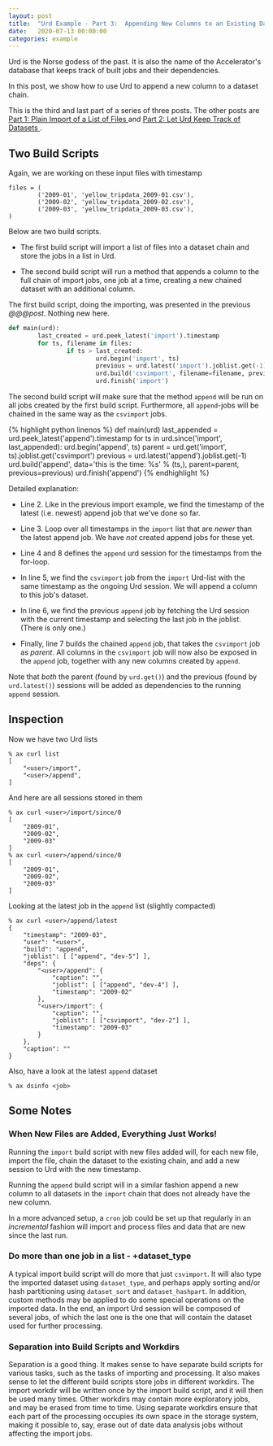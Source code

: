 ```yaml
---
layout: post
title:  "Urd Example - Part 3:  Appending New Columns to an Existing Dataset Chain"
date:   2020-07-13 00:00:00
categories: example
---
```


Urd is the Norse godess of the past.  It is also the name of the
Accelerator's database that keeps track of built jobs and their
dependencies.

In this post, we show how to use Urd to append a new column to a
dataset chain.

This is the third and last part of a series of three posts.  The other
posts are [Part 1: Plain Import of a List of Files ](/example/2020/07/13/urd1.html) and
[Part 2: Let Urd Keep Track of Datasets ](/example/2020/07/13/urd2.html).



## Two Build Scripts

Again, we are working on these input files with timestamp

```
files = (
        ('2009-01', 'yellow_tripdata_2009-01.csv'),
        ('2009-02', 'yellow_tripdata_2009-02.csv'),
        ('2009-03', 'yellow_tripdata_2009-03.csv'),
)
```



Below are two build scripts.

  - The first build script will import a list of files into a dataset
  chain and store the jobs in a list in Urd.

  - The second build script will run a method that appends a column to
  the full chain of import jobs, one job at a time, creating a new
  chained dataset with an additional column.


The first build script, doing the importing, was presented in the
previous *@@@post*.  Nothing new here.

```python
def main(urd):
        last_created = urd.peek_latest('import').timestamp
        for ts, filename in files:
                if ts > last_created:
                        urd.begin('import', ts)
                        previous = urd.latest('import').joblist.get(-1)
                        urd.build('csvimport', filename=filename, previous=previous)
                        urd.finish('import')
```

The second build script will make sure that the method `append` will
be run on all jobs created by the first build script.  Furthermore,
all `append`-jobs will be chained in the same way as the `csvimport`
jobs.

{% highlight python linenos %}
def main(urd)
    last_appended = urd.peek_latest('append').timestamp
    for ts in urd.since('import', last_appended):
        urd.begin('append', ts)
        parent = urd.get('import', ts).joblist.get('csvimport')
        previous = urd.latest('append').joblist.get(-1)
        urd.build('append', data='this is the time: %s' % (ts,), parent=parent, previous=previous)
        urd.finish('append')
{% endhighlight %}

Detailed explanation:

  - Line 2.  Like in the previous import example, we find the
    timestamp of the latest (i.e. newest) append job that we've done
    so far.

  - Line 3.  Loop over all timestamps in the `import` list that are
  *newer* than the latest append job.  We have *not* created append
  jobs for these yet.

  - Line 4 and 8 defines the `append` urd session for the timestamps
    from the for-loop.

  - In line 5, we find the `csvimport` job from the `import` Urd-list
    with the same timestamp as the ongoing Urd session.  We will
    append a column to this job's dataset.

  - In line 6, we find the previous `append` job by fetching the Urd
    session with the current timestamp and selecting the last job in
    the joblist.  (There is only one.)

  - Finally, line 7 builds the chained `append` job, that takes the
    `csvimport` job as *parent*.  All columns in the `csvimport` job
    will now also be exposed in the `append` job, together with any
    new columns created by `append`.

Note that *both* the parent (found by `urd.get()`) and the previous
(found by `urd.latest()`) sessions will be added as dependencies to
the running `append` session.



## Inspection

Now we have two Urd lists

```
% ax curl list
[
    "<user>/import",
    "<user>/append",
]
```

And here are all sessions stored in them

```
% ax curl <user>/import/since/0
[
    "2009-01",
    "2009-02",
    "2009-03"
]
% ax curl <user>/append/since/0
[
    "2009-01",
    "2009-02",
    "2009-03"
]
```

Looking at the latest job in the `append` list (slightly compacted)

```
% ax curl <user>/append/latest
{
    "timestamp": "2009-03",
    "user": "<user>",
    "build": "append",
    "joblist": [ ["append", "dev-5"] ],
    "deps": {
        "<user>/append": {
            "caption": "",
            "joblist": [ ["append", "dev-4"] ],
            "timestamp": "2009-02"
        },
        "<user>/import": {
            "caption": "",
            "joblist": [ ["csvimport", "dev-2"] ],
            "timestamp": "2009-03"
        }
    },
    "caption": ""
}
```

Also, have a look at the latest `append` dataset

```
% ax dsinfo <job>
```



## Some Notes

### When New Files are Added, Everything Just Works!

Running the `import` build script with new files added will, for each
new file, import the file, chain the dataset to the existing
chain, and add a new session to Urd with the new timestamp.

Running the `append` build script will in a similar fashion append a
new column to all datasets in the `import` chain that does not already
have the new column.

In a more advanced setup, a `cron` job could be set up that regularly
in an *incremental* fashion will import and process files and data
that are new since the last run.



### Do more than one job in a list - +dataset_type

A typical import build script will do more that just `csvimport`.  It
will also type the imported dataset using `dataset_type`, and perhaps
apply sorting and/or hash partitioning using `dataset_sort` and
`dataset_hashpart`.  In addition, custom methods may be applied to do
some special operations on the imported data.  In the end, an import
Urd session will be composed of several jobs, of which the last one is
the one that will contain the dataset used for further processing.



### Separation into Build Scripts and Workdirs

Separation is a good thing.  It makes sense to have separate build
scripts for various tasks, such as the tasks of importing and
processing.  It also makes sense to let the different build scripts
store jobs in different workdirs.  The import workdir will be written
once by the import build script, and it will then be used many times.
Other workdirs may contain more exploratory jobs, and may be erased
from time to time.  Using separate workdirs ensure that each part of
the processing occupies its own space in the storage system, making it
possible to, say, erase out of date data analysis jobs without
affecting the import jobs.



